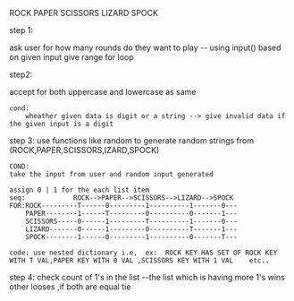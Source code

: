 ROCK PAPER SCISSORS LIZARD SPOCK



step 1:

ask user for how many rounds do they want to play  -- using input()
based on given input give range for loop

step2:

accept for both uppercase and lowercase as same

	cond:
		wheather given data is digit or a string --> give invalid data if the given input is a digit

step 3:
	use functions like random to generate random strings from (ROCK,PAPER,SCISSORS,IZARD,SPOCK)
	
	COND:
	take the input from user and random input generated
	
	assign 0 | 1 for the each list item
	seq:			ROCK-->PAPER-->SCISSORS-->LIZARD-->SPOCK
	FOR:ROCK---------T------0---------1----------1-------0---
		PAPER--------1------T---------0----------0-------1---
		SCISSORS-----0------1---------T----------1-------0---
		LIZARD-------0------1---------0----------T-------1---
		SPOCK--------1------0---------1----------0-------T---
		
	code: use nested dictionary i.e,  ex:  ROCK KEY HAS SET OF ROCK KEY WITH T VAL,PAPER KEY WITH 0 VAL ,SCISSORS KEY WITH 1 VAL    etc..
	
step 4:
	check count of 1's in the list 
	--the list which is having more 1's wins other looses ,if both are equal tie

  
